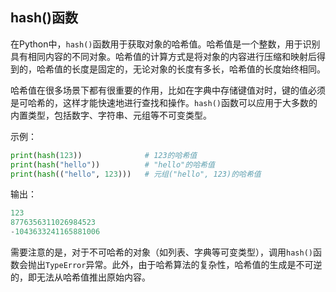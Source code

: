 ## hash()函数

在Python中，`hash()`函数用于获取对象的哈希值。哈希值是一个整数，用于识别具有相同内容的不同对象。哈希值的计算方式是将对象的内容进行压缩和映射后得到的，哈希值的长度是固定的，无论对象的长度有多长，哈希值的长度始终相同。

哈希值在很多场景下都有很重要的作用，比如在字典中存储键值对时，键的值必须是可哈希的，这样才能快速地进行查找和操作。`hash()`函数可以应用于大多数的内置类型，包括数字、字符串、元组等不可变类型。

示例：

```python
print(hash(123))              # 123的哈希值
print(hash("hello"))          # "hello"的哈希值
print(hash(("hello", 123)))   # 元组("hello", 123)的哈希值
```

输出：

```python
123
8776356311026984523
-1043633241165881006
```

需要注意的是，对于不可哈希的对象（如列表、字典等可变类型），调用`hash()`函数会抛出`TypeError`异常。此外，由于哈希算法的复杂性，哈希值的生成是不可逆的，即无法从哈希值推出原始内容。